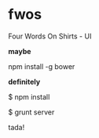 fwos
====

Four Words On Shirts - UI

**maybe**

npm install -g bower

**definitely**

$ npm install

$ grunt server

tada!
